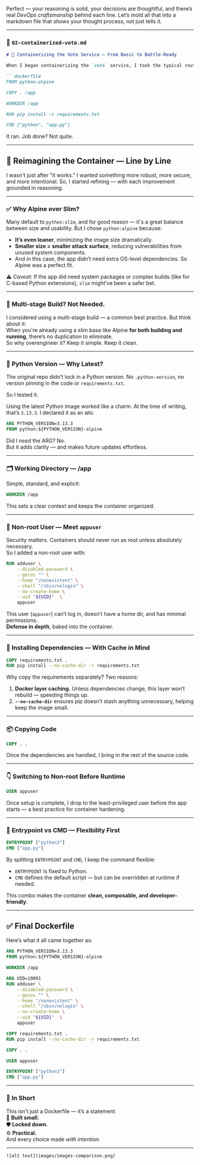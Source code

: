 Perfect — your reasoning is solid, your decisions are thoughtful, and there’s real *DevOps craftsmanship* behind each line. Let’s mold all that into a markdown file that *shows* your thought process, not just tells it.

---

### 📄 `02-containerized-vote.md`

```markdown
# 🐳 Containerizing the Vote Service — From Basic to Battle-Ready

When I began containerizing the `vote` service, I took the typical route first — something that works, nothing fancy:

```dockerfile
FROM python:alpine

COPY . /app

WORKDIR /app

RUN pip install -r requirements.txt

CMD ["python", "app.py"]
```

It ran. Job done? Not quite.

---

## 🧠 Reimagining the Container — Line by Line

I wasn't just after "it works." I wanted something more robust, more secure, and more intentional. So, I started refining — with each improvement grounded in reasoning.

---

### ✅ **Why Alpine over Slim?**

Many default to `python:slim`, and for good reason — it's a great balance between size and usability. But I chose `python:alpine` because:

- **It’s even leaner**, minimizing the image size dramatically.
- **Smaller size = smaller attack surface**, reducing vulnerabilities from unused system components.
- And in this case, the app didn’t need extra OS-level dependencies. So Alpine was a perfect fit.

⚠️ *Caveat:* If the app did need system packages or complex builds (like for C-based Python extensions), `slim` might’ve been a safer bet.

---

### 🧪 **Multi-stage Build? Not Needed.**

I considered using a multi-stage build — a common best practice. But think about it:  
When you're already using a slim base like Alpine **for both building and running**, there’s no duplication to eliminate.  
So why overengineer it? Keep it simple. Keep it clean.

---

### 🐍 **Python Version — Why Latest?**

The original repo didn’t lock in a Python version. No `.python-version`, no version pinning in the code or `requirements.txt`.

So I tested it.

Using the latest Python image worked like a charm. At the time of writing, that’s `3.13.3`. I declared it as an `ARG`:

```dockerfile
ARG PYTHON_VERSION=3.13.3
FROM python:${PYTHON_VERSION}-alpine
```

Did I *need* the ARG? No.  
But it adds clarity — and makes future updates effortless.

---

### 🗂️ **Working Directory — /app**

Simple, standard, and explicit:

```dockerfile
WORKDIR /app
```

This sets a clear context and keeps the container organized.

---

### 👤 **Non-root User — Meet `appuser`**

Security matters. Containers should never run as root unless absolutely necessary.  
So I added a non-root user with:

```dockerfile
RUN adduser \
    --disabled-password \
    --gecos "" \
    --home "/nonexistent" \
    --shell "/sbin/nologin" \
    --no-create-home \
    --uid "${UID}"  \
    appuser
```

This user (`appuser`) can’t log in, doesn’t have a home dir, and has minimal permissions.  
**Defense in depth**, baked into the container.

---

### 🧾 **Installing Dependencies — With Cache in Mind**

```dockerfile
COPY requirements.txt .
RUN pip install --no-cache-dir -r requirements.txt
```

Why copy the requirements separately? Two reasons:

1. **Docker layer caching.** Unless dependencies change, this layer won’t rebuild — speeding things up.
2. **`--no-cache-dir`** ensures pip doesn’t stash anything unnecessary, helping keep the image small.

---

### 📦 **Copying Code**

```dockerfile
COPY . .
```

Once the dependencies are handled, I bring in the rest of the source code.

---

### 👇 **Switching to Non-root Before Runtime**

```dockerfile
USER appuser
```

Once setup is complete, I drop to the least-privileged user before the app starts — a best practice for container hardening.

---

### 🚀 **Entrypoint vs CMD — Flexibility First**

```dockerfile
ENTRYPOINT ["python3"]
CMD ["app.py"]
```

By splitting `ENTRYPOINT` and `CMD`, I keep the command flexible:

- `ENTRYPOINT` is fixed to Python.
- `CMD` defines the default script — but can be overridden at runtime if needed.

This combo makes the container **clean, composable, and developer-friendly**.

---

## ✅ Final Dockerfile

Here’s what it all came together as:

```dockerfile
ARG PYTHON_VERSION=3.13.3
FROM python:${PYTHON_VERSION}-alpine

WORKDIR /app

ARG UID=10001
RUN adduser \
    --disabled-password \
    --gecos "" \
    --home "/nonexistent" \
    --shell "/sbin/nologin" \
    --no-create-home \
    --uid "${UID}"  \
    appuser

COPY requirements.txt .
RUN pip install --no-cache-dir -r requirements.txt

COPY . .

USER appuser

ENTRYPOINT ["python3"]
CMD ["app.py"]
```

---

### 📌 In Short

This isn’t just a Dockerfile — it’s a statement:  
🧱 **Built small.**  
🛡️ **Locked down.**  
⚙️ **Practical.**  
And every choice made *with intention*.

---
```
![alt text](images/images-comparison.png)